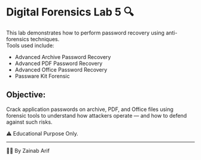 # Digital Forensics Lab 5 🔍
This lab demonstrates how to perform password recovery using anti-forensics techniques.  
Tools used include:

- Advanced Archive Password Recovery
- Advanced PDF Password Recovery
- Advanced Office Password Recovery
- Passware Kit Forensic

## Objective:
Crack application passwords on archive, PDF, and Office files using forensic tools to understand how attackers operate — and how to defend against such risks.

⚠️ Educational Purpose Only.

---

👩‍💻 By Zainab Arif  
